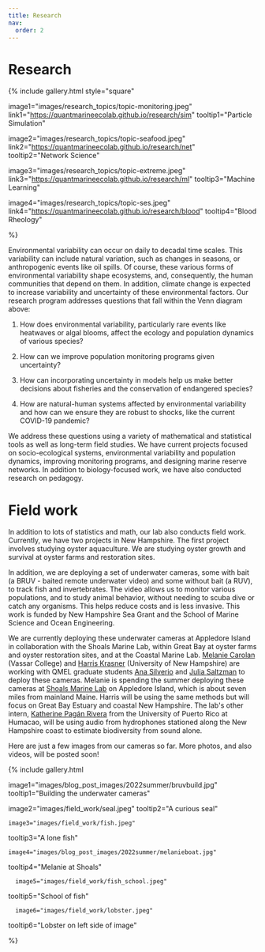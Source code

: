 ```yaml
---
title: Research
nav:
  order: 2
---
```


# <i class="fas research"></i>Research

{%
  include gallery.html
  style="square"

  image1="images/research_topics/topic-monitoring.jpeg"
  link1="https://quantmarineecolab.github.io/research/sim"
  tooltip1="Particle Simulation"

  image2="images/research_topics/topic-seafood.jpeg"
  link2="https://quantmarineecolab.github.io/research/net"
  tooltip2="Network Science"

  image3="images/research_topics/topic-extreme.jpeg"
  link3="https://quantmarineecolab.github.io/research/ml"
  tooltip3="Machine Learning"

  image4="images/research_topics/topic-ses.jpeg"
  link4="https://quantmarineecolab.github.io/research/blood"
  tooltip4="Blood Rheology"


%}

Environmental variability can occur on daily to decadal time scales. This variability can include natural variation, such as changes in seasons, or anthropogenic events like oil spills. Of course, these various forms of environmental variability shape ecosystems, and, consequently, the human communities that depend on them. In addition, climate change is expected to increase variability and uncertainty of these environmental factors. Our research program addresses questions that fall within the Venn diagram above: 

1. How does environmental variability, particularly rare events like heatwaves or algal blooms, affect the ecology and population dynamics of various species?

2. How can we improve population monitoring programs given uncertainty?

3. How can incorporating uncertainty in models help us make better decisions about fisheries and the conservation of endangered species? 

4. How are natural-human systems affected by environmental variability and how can we ensure they are robust to shocks, like the current COVID-19 pandemic?

We address these questions using a variety of mathematical and statistical tools as well as long-term field studies. We have current projects focused on socio-ecological systems, environmental variability and population dynamics, improving monitoring programs, and designing marine reserve networks. In addition to biology-focused work, we have also conducted research on pedagogy.


# <i class="fas field"></i>Field work


In addition to lots of statistics and math, our lab also conducts field work. Currently, we have two projects in New Hampshire. The first project involves studying oyster aquaculture. We are studying oyster growth and survival at oyster farms and restoration sites. 

In addition, we are deploying a set of underwater cameras, some with bait (a BRUV - baited remote underwater video) and some without bait (a RUV), to track fish and invertebrates. The video allows us to monitor various populations, and to study animal behavior, without needing to scuba dive or catch any organisms. This helps reduce costs and is less invasive. This work is funded by New Hampshire Sea Grant and the School of Marine Science and Ocean Engineering. 

We are currently deploying these underwater cameras at Appledore Island in collaboration with the Shoals Marine Lab, within Great Bay at oyster farms and oyster restoration sites, and at the Coastal Marine Lab.  [Melanie Carolan](https://quantmarineecolab.github.io/members/melanie-carolan.html) (Vassar College) and [Harris Krasner](https://quantmarineecolab.github.io/members/harris-krasner.html) (University of New Hampshire) are working with QMEL graduate students [Ana Silverio](https://quantmarineecolab.github.io/members/ana-silverio.html) and [Julia Saltzman](https://quantmarineecolab.github.io/members/julia-saltzman.html) to deploy these cameras. Melanie is spending the summer deploying these cameras at [Shoals Marine Lab](https://www.shoalsmarinelaboratory.org/) on Appledore Island, which is about seven miles from mainland Maine. Harris will be using the same methods but will focus on Great Bay Estuary and coastal New Hampshire. The lab's other intern, [Katherine Pagán Rivera](https://quantmarineecolab.github.io/members/katherine-paganrivera.html) from the University of Puerto Rico at Humacao, will be using audio from hydrophones stationed along the New Hampshire coast to estimate biodiversity from sound alone.

Here are just a few images from our cameras so far. More photos, and also videos, will be posted soon!

{%
  include gallery.html

  image1="images/blog_post_images/2022summer/bruvbuild.jpg"
  tooltip1="Building the underwater cameras"

  image2="images/field_work/seal.jpeg"
  tooltip2="A curious seal"
  
    image3="images/field_work/fish.jpeg"
  tooltip3="A lone fish"
  
    image4="images/blog_post_images/2022summer/melanieboat.jpg"
  tooltip4="Melanie at Shoals"
  
      image5="images/field_work/fish_school.jpeg"
  tooltip5="School of fish"
  
      image6="images/field_work/lobster.jpeg"
  tooltip6="Lobster on left side of image"
 


%}


